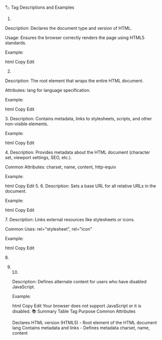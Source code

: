 🏷️ Tag Descriptions and Examples
1. <!DOCTYPE>
Description: Declares the document type and version of HTML.

Usage: Ensures the browser correctly renders the page using HTML5 standards.

Example:

html
Copy
Edit
<!DOCTYPE html>
2. <html>
Description: The root element that wraps the entire HTML document.

Attributes: lang for language specification.

Example:

html
Copy
Edit
<html lang="en">
</html>
3. <head>
Description: Contains metadata, links to stylesheets, scripts, and other non-visible elements.

Example:

html
Copy
Edit
<head>
  <title>My Web Page</title>
</head>
4. <meta>
Description: Provides metadata about the HTML document (character set, viewport settings, SEO, etc.).

Common Attributes: charset, name, content, http-equiv

Example:

html
Copy
Edit
<meta charset="UTF-8">
<meta name="description" content="A professional README on HTML structure.">
<meta name="viewport" content="width=device-width, initial-scale=1.0">
5. <title>
Description: Sets the title of the page (displayed on the browser tab).

Example:

html
Copy
Edit
<title>My Awesome Website</title>
6. <base>
Description: Sets a base URL for all relative URLs in the document.

Example:

html
Copy
Edit
<base href="https://www.example.com/">
7. <link>
Description: Links external resources like stylesheets or icons.

Common Uses: rel="stylesheet", rel="icon"

Example:

html
Copy
Edit
<link rel="stylesheet" href="styles.css">
<link rel="icon" href="favicon.ico">
8. <style>
Description: Embeds internal CSS styles within the HTML document.

Example:

html
Copy
Edit
<style>
  body {
    font-family: Arial, sans-serif;
    background-color: #f4f4f4;
  }
</style>
9. <script>
Description: Embeds or references JavaScript code.

Usage: Can be placed in the <head> or just before </body> for better performance.

Example:

html
Copy
Edit
<script>
  alert('Hello, World!');
</script>

<!-- External Script -->
<script src="main.js"></script>
10. <noscript>
Description: Defines alternate content for users who have disabled JavaScript.

Example:

html
Copy
Edit
<noscript>
  Your browser does not support JavaScript or it is disabled.
</noscript>
📚 Summary Table
Tag	Purpose	Common Attributes
<!DOCTYPE>	Declares HTML version (HTML5)	-
<html>	Root element of the HTML document	lang
<head>	Contains metadata and links	-
<meta>	Defines metadata	charset, name, content
<title>	Sets the page title	-
<base>	Base URL for all relative links	href, target
<link>	Links external resources	rel, href
<style>	Defines internal CSS	-
<script>	Adds JavaScript	src, type
<noscript>	Shown when JS is disabled	-
